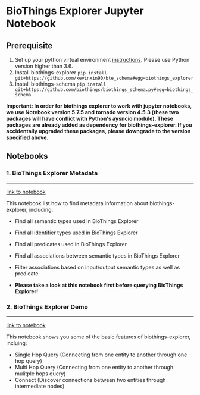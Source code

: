 BioThings Explorer Jupyter Notebook
===================================

## Prerequisite

1. Set up your python virtual environment [instructions](https://virtualenv.pypa.io/en/latest/). Please use Python version higher than 3.6.
2. Install biothings-explorer `pip install git+https://github.com/kevinxin90/bte_schema#egg=biothings_explorer`
3. Install biothings-schema `pip install git+https://github.com/biothings/biothings_schema.py#egg=biothings_schema`

**Important: In order for biothings explorer to work with jupyter notebooks, we use Notebook version 5.7.5 and tornado version 4.5.3 (these two packages will have conflict with Python's aysncio module). These packages are already added as dependency for biothings-explorer. If you accidentally upgraded these packages, please downgrade to the version specified above.**


## Notebooks

### 1. BioThings Explorer Metadata 
------------------------------
[link to notebook](https://github.com/kevinxin90/bte_schema/blob/master/jupyter%20notebooks/BioThings%20Explorer%20Metadata.ipynb)

This notebook list how to find metadata information about biothings-explorer, including:
- Find all semantic types used in BioThings Explorer
- Find all identifier types used in BioThings Explorer
- Find all predicates used in BioThings Explorer
- Find all associations between semantic types in BioThings Explorer
- Filter associations based on input/output semantic types as well as predicate

- **Please take a look at this notebook first before querying BioThings Explorer!**


### 2. BioThings Explorer Demo
--------------------------
[link to notebook](https://github.com/kevinxin90/bte_schema/blob/master/jupyter%20notebooks/BioThings%20Explorer%20Demo.ipynb)

This notebook shows you some of the basic features of biothings-explorer, incluing:
- Single Hop Query (Connecting from one entity to another through one hop query)
- Multi Hop Query (Connecting from one entity to another through mulitple hops query)
- Connect (Discover connections between two entities through intermediate nodes)
